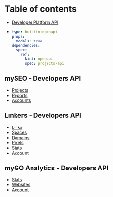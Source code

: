 # Table of contents

* [Developer Platform API](README.md)
* ```yaml
  type: builtin:openapi
  props:
    models: true
  dependencies:
    spec:
      ref:
        kind: openapi
        spec: projects-api
  ```

## mySEO - Developers API

* [Projects](myseo-developers-api/projects.md)
* [Reports](myseo-developers-api/reports.md)
* [Accounts](myseo-developers-api/accounts.md)

## Linkers - Developers API

* [Links](linkers-developers-api/links.md)
* [Spaces](linkers-developers-api/spaces.md)
* [Domains](linkers-developers-api/domains.md)
* [Pixels](linkers-developers-api/pixels.md)
* [Stats](linkers-developers-api/stats.md)
* [Account](linkers-developers-api/account.md)

## myGO Analytics - Developers API

* [Stats](mygo-analytics-developers-api/stats.md)
* [Websites](mygo-analytics-developers-api/websites.md)
* [Account](mygo-analytics-developers-api/account.md)
